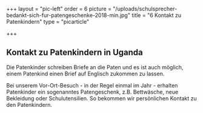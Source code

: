 +++
layout = "pic-left"
order = 6
picture = "/uploads/schulsprecher-bedankt-sich-fur-patengeschenke-2018-min.jpg"
title = "6 Kontakt zu Patenkindern"
type = "picarticle"

+++
## Kontakt zu Patenkindern in Uganda

Die Patenkinder schreiben Briefe an die Paten und es ist auch möglich, einem Patenkind einen Brief auf Englisch zukommen zu lassen.

Bei unserem Vor-Ort-Besuch - in der Regel einmal im Jahr - erhalten Patenkinder ein sogenanntes Patengeschenk, z.B. Bettwäsche, neue Bekleidung oder Schulutensilien. So bekommen wir persönlichen Kontakt zu den Patenkindern.